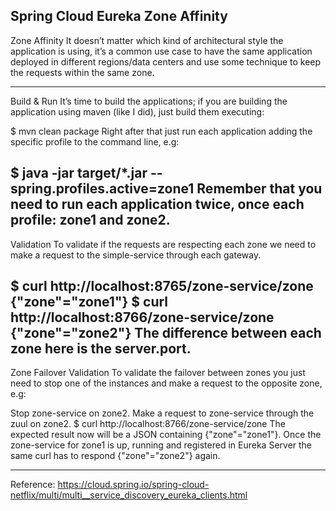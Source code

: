 Spring Cloud Eureka Zone Affinity
------------------------------------------------------------------------------------------------------------------------------------------


Zone Affinity
It doesn’t matter which kind of architectural style the application is using, 
it’s a common use case to have the same application deployed in different regions/data centers and use some technique to keep the requests within the same zone.

------------------------------------------------------------------------------------------------------------------------------------------
Build & Run
It’s time to build the applications; if you are building the application using maven (like I did), just build them executing:

$ mvn clean package
Right after that just run each application adding the specific profile to the command line, e.g:

$ java -jar target/*.jar --spring.profiles.active=zone1
Remember that you need to run each application twice, once each profile: zone1 and zone2.
------------------------------------------------------------------------------------------------------------------------------------------
Validation
To validate if the requests are respecting each zone we need to make a request to the simple-service through each gateway.

$ curl http://localhost:8765/zone-service/zone
{"zone"="zone1"}
$ curl http://localhost:8766/zone-service/zone
{"zone"="zone2"}
The difference between each zone here is the server.port.
------------------------------------------------------------------------------------------------------------------------------------------
Zone Failover Validation
To validate the failover between zones you just need to stop one of the instances and make a request to the opposite zone, e.g:

Stop zone-service on zone2.
Make a request to zone-service through the zuul on zone2.
$ curl http://localhost:8766/zone-service/zone
The expected result now will be a JSON containing {"zone"="zone1"}.
Once the zone-service for zone1 is up, running and registered in Eureka Server the same curl has to respond {"zone"="zone2"} again.

------------------------------------------------------------------------------------------------------------------------------------------



Reference:
https://cloud.spring.io/spring-cloud-netflix/multi/multi__service_discovery_eureka_clients.html


